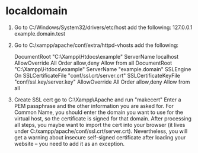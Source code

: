 # localdomain

1. Go to C:/Windows/System32/drivers/etc/host
  	add the following:
        127.0.0.1   example.domain.test
        
2. Go to C:/xampp/apache/conf/extra/httpd-vhosts
    add the following:

    <VirtualHost example.domain.test:80>
        DocumentRoot "C:\Xampp\Htdocs\example"
        ServerName localhost
	      <Directory "C:\Xampp\Htdocs\example">
        	AllowOverride All
        	Order allow,deny
        	Allow from all
    	  </Directory>
    </VirtualHost>
    <VirtualHost example.domain.test:443>
        DocumentRoot "C:\Xampp\Htdocs\example"
        ServerName "example.domain"
        SSLEngine On
        SSLCertificateFile "conf/ssl.crt/server.crt"
        SSLCertificateKeyFile "conf/ssl.key/server.key"
        <Directory "C:\Xampp\Htdocs\example">
          AllowOverride All
          Order allow,deny
          Allow from all	
        </Directory>
    </VirtualHost>

3. Create SSL cert
go to C:\Xampp\Apache and run "makecert"
Enter a PEM passphrase and the other information you are asked for. For Common Name, you should enter the domain you want to use for the virtual host, so the certificate is signed for that domain.
After processing all steps, you maybe want to import the cert into your browser (it lives under C:/xampp/apache/conf/ssl.crt/server.crt). Nevertheless, you will get a warning about insecure self-signed certificate after loading your website – you need to add it as an exception.
